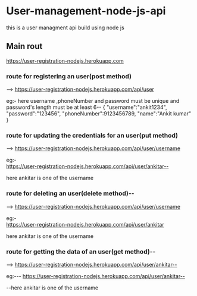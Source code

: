 # User-management-node-js-api
this is a user managment api build using  node js
## Main rout
https://user-registration-nodejs.herokuapp.com

### route for registering an user(post method) 
--> https://user-registration-nodejs.herokuapp.com/api/user

eg:-
here username ,phoneNumber and password must be unique and password's length must be at least 6--
{
  "username":"ankit1234",
  "password":"123456",
  "phoneNumber":9123456789,
  "name":"Ankit kumar"
}

### route for updating the credentials for  an user(put method)
-->  https://user-registration-nodejs.herokuapp.com/api/user/username

eg:-\
https://user-registration-nodejs.herokuapp.com/api/user/ankitar--

here ankitar is one of the username


### route for deleting an user(delete method)--
-->  https://user-registration-nodejs.herokuapp.com/api/user/username

eg:-\
https://user-registration-nodejs.herokuapp.com/api/user/ankitar


here ankitar is one of the username


### route for getting the data of  an user(get method)--
-->  https://user-registration-nodejs.herokuapp.com/api/user/ankitar--

eg:---
https://user-registration-nodejs.herokuapp.com/api/user/ankitar--

--here ankitar is one of the username

